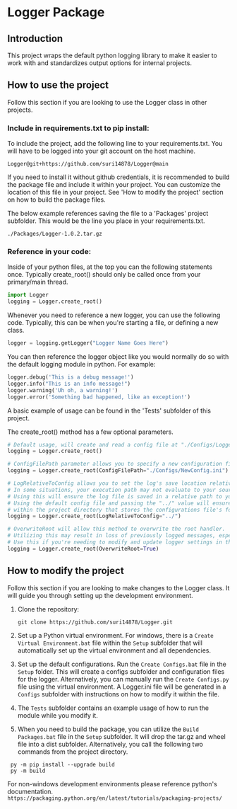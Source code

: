 # Logger Package

## Introduction
This project wraps the default python logging library to make it easier to work with and standardizes output options for internal projects.

## How to use the project
Follow this section if you are looking to use the Logger class in other projects.

### Include in requirements.txt to pip install:
To include the project, add the following line to your requirements.txt. You will have to be logged into your git account on the host machine.
```
Logger@git+https://github.com/suri14878/Logger@main
```

If you need to install it without github credentials, it is recommended to build the package file and include it within your project. You can customize the location of this file in your project. See 'How to modify the project' section on how to build the package files.

The below example references saving the file to a 'Packages' project subfolder. This would be the line you place in your requirements.txt.
```
./Packages/Logger-1.0.2.tar.gz
```

### Reference in your code:
Inside of your python files, at the top you can the following statements once. Typically create_root() should only be called once from your primary/main thread. 
```python
import Logger
logging = Logger.create_root()
```

Whenever you need to reference a new logger, you can use the following code. Typically, this can be when you're starting a file, or defining a new class.
```python
logger = logging.getLogger("Logger Name Goes Here")
```

You can then reference the logger object like you would normally do so with the default logging module in python. For example:
```python
logger.debug('This is a debug message!')
logger.info("This is an info message!")
logger.warning('Uh oh, a warning!')
logger.error('Something bad happened, like an exception!')
```

A basic example of usage can be found in the 'Tests' subfolder of this project.

The create_root() method has a few optional parameters.
```python
# Default usage, will create and read a config file at "./Configs/Logger.ini"
logging = Logger.create_root()

# ConfigFilePath parameter allows you to specify a new configuration file location and name
logging = Logger.create_root(ConfigFilePath="./Configs/NewConfig.ini")

# LogRelativeToConfig allows you to set the log's save location relative to the config file.
# In some situations, your execution path may not evaluate to your source code, and your log file is saved to an unintended location.
# Using this will ensure the log file is saved in a relative path to your configuration file.
# Using the default config file and passing the "../" value will ensure it's saved in a .\Logs\subfolder 
# within the project directory that stores the configurations file's folder.
logging = Logger.create_root(LogRelativeToConfig="../")

# OverwriteRoot will allow this method to overwrite the root handler. 
# Utilizing this may result in loss of previously logged messages, especially if you're writing to the same log location after the overwrite.
# Use this if you're needing to modify and update logger settings in the middle of program execution.
logging = Logger.create_root(OverwriteRoot=True)
```

## How to modify the project
Follow this section if you are looking to make changes to the Logger class. It will guide you through setting up the development environment.

1. Clone the repository:
   ```
   git clone https://github.com/suri14878/Logger.git
   ```

2. Set up a Python virtual environment. For windows, there is a `Create Virtual Environment.bat` file within the `Setup` subfolder that will automatically set up the virtual environment and all dependencies.

3. Set up the default configurations. Run the `Create Configs.bat` file in the `Setup` folder. This will create a configs subfolder and configuration files for the logger. Alternatively, you can manually run the `Create Configs.py` file using the virtual environment. A Logger.ini file will be generated in a `Configs` subfolder with instructions on how to modify it within the file.

4. The `Tests` subfolder contains an example usage of how to run the module while you modify it.

5. When you need to build the package, you can utilize the `Build Packages.bat` file in the `Setup` subfolder. It will drop the tar.gz and wheel file into a dist subfolder. Alternatively, you call the following two commands from the project directory. 
```
 py -m pip install --upgrade build
 py -m build
```
For non-windows development environments please reference python's documentation. `https://packaging.python.org/en/latest/tutorials/packaging-projects/`
